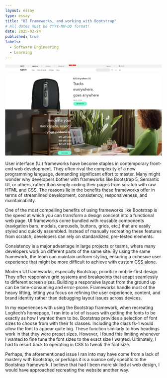 ```yaml
---
layout: essay
type: essay
title: "UI Frameworks, and working with Bootstrap"
# All dates must be YYYY-MM-DD format!
date: 2025-02-24
published: true
labels:
  - Software Engineering
  - Learning
---
```


<img width="1000px" class="rounded float-start pe-4" src="../img/logitech-homepage-recreation.png">

User interface (UI) frameworks have become staples in contemporary front-end web development. They often rival the complexity of a new programming language, demanding significant effort to master. Many might wonder why developers bother with frameworks like Bootstrap 5, Semantic UI, or others, rather than simply coding their pages from scratch with raw HTML and CSS. The reasons lie in the benefits these frameworks offer in terms of streamlined development, consistency, responsiveness, and maintainability.

One of the most compelling benefits of using frameworks like Bootstrap is the speed at which you can transform a design concept into a functional web page. UI frameworks come bundled with reusable components (navigation bars, modals, carousels, buttons, grids, etc.) that are easily styled and quickly assembled. Instead of manually recreating these features from scratch, developers can rely on standardized, pre-tested elements.

Consistency is a major advantage in large projects or teams, where many developers work on different parts of the same site. By using the same framework, the team can maintain uniform styling, ensuring a cohesive user experience that might be more difficult to achieve with custom CSS alone.

Modern UI frameworks, especially Bootstrap, prioritize mobile-first design. They offer responsive grid systems and breakpoints that adapt seamlessly to different screen sizes. Building a responsive layout from the ground up can be time-consuming and error-prone. Frameworks handle most of the heavy lifting, letting you focus on refining the user experience, content, and brand identity rather than debugging layout issues across devices.

In my experiences with using the Bootstrap framework, when recreating Logitech’s homepage, I ran into a lot of issues with getting the fonts to be exactly as how I wanted them to be. Bootstrap provides a selection of font sizes to choose from with their fs classes. Including the class fs-1 would allow the font to appear quite big. These function similarly to how headings work in that they were preset sizes. However, I found this limiting whenever I wanted to fine tune the font sizes to the exact size I wanted. Ultimately, I had to resort back to operating in CSS to tweak the font size.

Perhaps, the aforementioned issue I ran into may have come from a lack of mastery with Bootstrap, or perhaps it is a nuance only specific to the Bootstrap framework. I believe that had I been more skilled at web design, I would have approached recreating the website another way.
